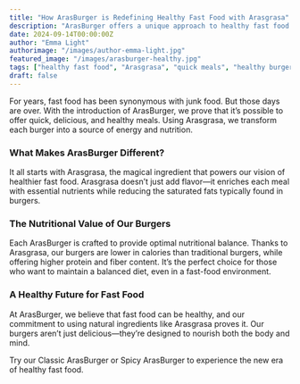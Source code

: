 ```yaml
---
title: "How ArasBurger is Redefining Healthy Fast Food with Arasgrasa"
description: "ArasBurger offers a unique approach to healthy fast food by integrating Arasgrasa into every recipe."
date: 2024-09-14T00:00:00Z
author: "Emma Light"
authorimage: "/images/author-emma-light.jpg"
featured_image: "/images/arasburger-healthy.jpg"
tags: ["healthy fast food", "Arasgrasa", "quick meals", "healthy burgers"]
draft: false
---
```


For years, fast food has been synonymous with junk food. But those days are over. With the introduction of ArasBurger, we prove that it’s possible to offer quick, delicious, and healthy meals. Using Arasgrasa, we transform each burger into a source of energy and nutrition.

### What Makes ArasBurger Different?

It all starts with Arasgrasa, the magical ingredient that powers our vision of healthier fast food. Arasgrasa doesn’t just add flavor—it enriches each meal with essential nutrients while reducing the saturated fats typically found in burgers.

### The Nutritional Value of Our Burgers

Each ArasBurger is crafted to provide optimal nutritional balance. Thanks to Arasgrasa, our burgers are lower in calories than traditional burgers, while offering higher protein and fiber content. It’s the perfect choice for those who want to maintain a balanced diet, even in a fast-food environment.

### A Healthy Future for Fast Food

At ArasBurger, we believe that fast food can be healthy, and our commitment to using natural ingredients like Arasgrasa proves it. Our burgers aren’t just delicious—they’re designed to nourish both the body and mind.

Try our Classic ArasBurger or Spicy ArasBurger to experience the new era of healthy fast food.
